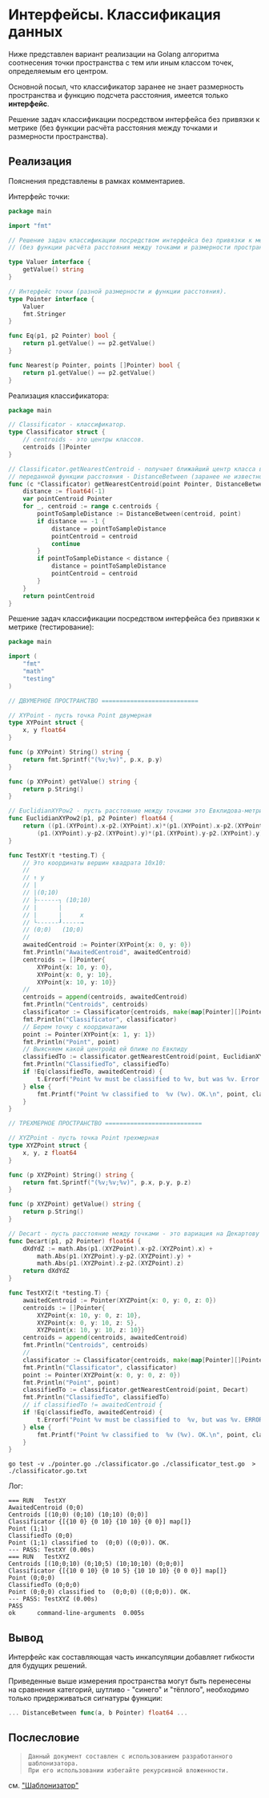 # Интерфейсы. Классификация данных

Ниже представлен вариант реализации на Golang алгоритма соотнесения точки пространства с тем или иным классом точек, определяемым его центром.

Основной посыл, что классификатор заранее не знает размерность пространства и функцию подсчета расстояния, имеется только **интерфейс**.

Решение задач классификации посредством интерфейса без привязки к метрике (без функции расчёта расстояния между точками и размерности пространства).

## Реализация

Пояснения представлены в рамках комментариев.

Интерфейс точки:

```go
package main

import "fmt"

// Решение задач классификации посредством интерфейса без привязки к метрике
// (без функции расчёта расстояния между точками и размерности пространства).

type Valuer interface {
    getValue() string
}

// Интерфейс точки (разной размерности и функции расстояния).
type Pointer interface {
    Valuer
    fmt.Stringer
}

func Eq(p1, p2 Pointer) bool {
    return p1.getValue() == p2.getValue()
}

func Nearest(p Pointer, points []Pointer) bool {
    return p1.getValue() == p2.getValue()
}

```

Реализация классификатора:

```go
package main

// Classificator - классификатор.
type Classificator struct {
    // centroids - это центры классов.
    centroids []Pointer
}

// Classificator.getNearestCentroid - получает ближайший центр класса в зависимости от
// переданной функции расстояния - DistanceBetween (заранее не известной)
func (c *Classificator) getNearestCentroid(point Pointer, DistanceBetween func(a, b Pointer) float64) Pointer {
    distance := float64(-1)
    var pointCentroid Pointer
    for _, centroid := range c.centroids {
        pointToSampleDistance := DistanceBetween(centroid, point)
        if distance == -1 {
            distance = pointToSampleDistance
            pointCentroid = centroid
            continue
        }
        if pointToSampleDistance < distance {
            distance = pointToSampleDistance
            pointCentroid = centroid
        }
    }
    return pointCentroid
}

```

Решение задач классификации посредством интерфейса без привязки к метрике (тестирование):

```go
package main

import (
    "fmt"
    "math"
    "testing"
)

// ДВУМЕРНОЕ ПРОСТРАНСТВО ===========================

// XYPoint - пусть точка Point двумерная
type XYPoint struct {
    x, y float64
}

func (p XYPoint) String() string {
    return fmt.Sprintf("(%v;%v)", p.x, p.y)
}

func (p XYPoint) getValue() string {
    return p.String()
}

// EuclidianXYPow2 - пусть расстояние между точками это Евклидова-метрика без ее корня
func EuclidianXYPow2(p1, p2 Pointer) float64 {
    return ((p1.(XYPoint).x-p2.(XYPoint).x)*(p1.(XYPoint).x-p2.(XYPoint).x) +
        (p1.(XYPoint).y-p2.(XYPoint).y)*(p1.(XYPoint).y-p2.(XYPoint).y))
}

func TestXY(t *testing.T) {
    // Это координаты вершин квадрата 10x10:
    //
    // ↑ y
    // |
    // |(0;10)
    // ├------┐ (10;10)
    // |      |
    // |      |     x
    // └------┚-----→
    // (0;0)   (10;0)
    //
    awaitedCentroid := Pointer(XYPoint{x: 0, y: 0})
    fmt.Println("AwaitedCentroid", awaitedCentroid)
    centroids := []Pointer{
        XYPoint{x: 10, y: 0},
        XYPoint{x: 0, y: 10},
        XYPoint{x: 10, y: 10}}
    //
    centroids = append(centroids, awaitedCentroid)
    fmt.Println("Centroids", centroids)
    classificator := Classificator{centroids, make(map[Pointer][]Pointer, 0)}
    fmt.Println("Classificator", classificator)
    // Берем точку с координатами
    point := Pointer(XYPoint{x: 1, y: 1})
    fmt.Println("Point", point)
    // Выясняем какой центройд ей ближе по Евклиду
    classifiedTo := classificator.getNearestCentroid(point, EuclidianXYPow2)
    fmt.Println("ClassifiedTo", classifiedTo)
    if !Eq(classifiedTo, awaitedCentroid) {
        t.Errorf("Point %v must be classified to %v, but was %v. Error.", point, awaitedCentroid, classifiedTo)
    } else {
        fmt.Printf("Point %v classified to  %v (%v). OK.\n", point, classifiedTo, awaitedCentroid)
    }
}

// ТРЕХМЕРНОЕ ПРОСТРАНСТВО ===========================

// XYZPoint - пусть точка Point трехмерная
type XYZPoint struct {
    x, y, z float64
}

func (p XYZPoint) String() string {
    return fmt.Sprintf("(%v;%v;%v)", p.x, p.y, p.z)
}

func (p XYZPoint) getValue() string {
    return p.String()
}

// Decart - пусть расстояние между точками - это вариация на Декартову метрику
func Decart(p1, p2 Pointer) float64 {
    dXdYdZ := math.Abs(p1.(XYZPoint).x-p2.(XYZPoint).x) +
        math.Abs(p1.(XYZPoint).y-p2.(XYZPoint).y) +
        math.Abs(p1.(XYZPoint).z-p2.(XYZPoint).z)
    return dXdYdZ
}

func TestXYZ(t *testing.T) {
    awaitedCentroid := Pointer(XYZPoint{x: 0, y: 0, z: 0})
    centroids := []Pointer{
        XYZPoint{x: 10, y: 0, z: 10},
        XYZPoint{x: 0, y: 10, z: 5},
        XYZPoint{x: 10, y: 10, z: 10}}
    centroids = append(centroids, awaitedCentroid)
    fmt.Println("Centroids", centroids)
    //
    classificator := Classificator{centroids, make(map[Pointer][]Pointer, 0)}
    fmt.Println("Classificator", classificator)
    point := Pointer(XYZPoint{x: 0, y: 0, z: 0})
    fmt.Println("Point", point)
    classifiedTo := classificator.getNearestCentroid(point, Decart)
    fmt.Println("ClassifiedTo", classifiedTo)
    // if classifiedTo != awaitedCentroid {
    if !Eq(classifiedTo, awaitedCentroid) {
        t.Errorf("Point %v must be classified to  %v, but was %v. ERROR.", point, awaitedCentroid, classifiedTo)
    } else {
        fmt.Printf("Point %v classified to  %v (%v). OK.\n", point, classifiedTo, awaitedCentroid)
    }
}

```

```shell
go test -v ./pointer.go ./classificator.go ./classificator_test.go  > ./classificator.go.txt
```

Лог:

```text
=== RUN   TestXY
AwaitedCentroid (0;0)
Centroids [(10;0) (0;10) (10;10) (0;0)]
Classificator {[{10 0} {0 10} {10 10} {0 0}] map[]}
Point (1;1)
ClassifiedTo (0;0)
Point (1;1) classified to  (0;0) ((0;0)). OK.
--- PASS: TestXY (0.00s)
=== RUN   TestXYZ
Centroids [(10;0;10) (0;10;5) (10;10;10) (0;0;0)]
Classificator {[{10 0 10} {0 10 5} {10 10 10} {0 0 0}] map[]}
Point (0;0;0)
ClassifiedTo (0;0;0)
Point (0;0;0) classified to  (0;0;0) ((0;0;0)). OK.
--- PASS: TestXYZ (0.00s)
PASS
ok  	command-line-arguments	0.005s

```

## Вывод

Интерфейс как составляющая часть инкапсуляции добавляет гибкости для будущих решений.

Приведенные выше измерения пространства могут быть перенесены на сравнения категорий, шутливо - "синего" и "тёплого", необходимо только придерживаться сигнатуры функции:

```go
... DistanceBetween func(a, b Pointer) float64 ... 
```

## Послесловие

>
> ```text
> Данный документ составлен с использованием разработанного шаблонизатора. 
> При его использовании избегайте рекурсивной вложенности.
> ```

см. ["Шаблонизатор"](https://github.com/BorisPlus/golang_notes/tree/master/templator)
